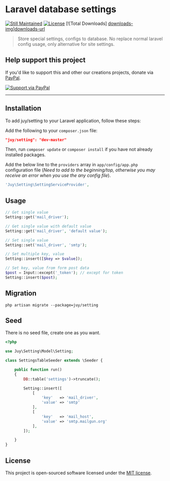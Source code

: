 # Laravel database settings
[![Still Maintained][stillmaintained-img]][stillmaintained-url] [![License][license-img]][license-url] [![Total Downloads] [downloads-img]][downloads-url]

> Store special settings, configs to database. No replace normal laravel config usage, only alternative for site settings.

## Help support this project
If you'd like to support this and other our creations projects, donate via [PayPal][paypal-donate-url].

[![Support via PayPal][paypal-donate-img]][paypal-donate-url]

----------

## Installation
To add juy/setting to your Laravel application, follow these steps:

Add the following to your `composer.json` file:

```json
"juy/setting": "dev-master"
```

Then, run `composer update` or `composer install` if you have not already installed packages.

Add the below line to the `providers` array in `app/config/app.php` configuration file (*Need to add to the beginning/top, otherwise you may receive an error when you use the any config file*).

```php
'Juy\Setting\SettingServiceProvider',
```

## Usage
```php
// Get single value
Setting::get('mail_driver');

// Get single value with default value
Setting::get('mail_driver', 'default value');

// Set single value
Setting::set('mail_driver', 'smtp');

// Set multiple key, value
Setting::insert([$key => $value]);

// Set key, value from form post data
$post = Input::except('_token'); // except for token
Setting::insert($post);
```

## Migration
```shell
php artisan migrate --package=juy/setting
```

## Seed
There is no seed file, create one as you want.

```php
<?php

use Juy\Setting\Model\Setting;

class SettingsTableSeeder extends \Seeder {

	public function run()
	{
		DB::table('settings')->truncate();

		Setting::insert([
			[
				'key'	=> 'mail_driver',
				'value'	=> 'smtp'
			],
			[
				'key'	=> 'mail_host',
				'value'	=> 'smtp.mailgun.org'
			],
		]);

	}
}
```
## License
This project is open-sourced software licensed under the [MIT license][mit-url].

[stillmaintained-img]: http://img.shields.io/badge/project-maintained-brightgreen.svg?style=flat
[stillmaintained-url]: http://stillmaintained.com/juy/setting
[license-img]: http://img.shields.io/packagist/l/juy/setting.svg?style=flat
[license-url]: https://packagist.org/packages/juy/setting
[downloads-img]: http://img.shields.io/packagist/dt/juy/setting.svg?style=flat
[downloads-url]: https://packagist.org/packages/juy/setting

[paypal-donate-img]: http://img.shields.io/badge/PayPal-donate-brightgreen.svg?style=flat
[paypal-donate-url]: http://bit.ly/donateAngelside

[mit-url]: http://opensource.org/licenses/MIT
